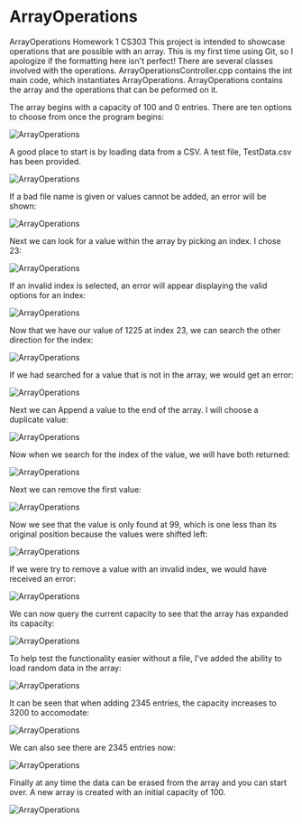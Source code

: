 # ArrayOperations
ArrayOperations Homework 1 CS303
This project is intended to showcase operations that are possible with an array. This is my first time using Git, so I apologize if the formatting here isn't perfect!
There are several classes involved with the operations. ArrayOperationsController.cpp contains the int main code, which instantiates ArrayOperations.
ArrayOperations contains the array and the operations that can be peformed on it.

The array begins with a capacity of 100 and 0 entries.
There are ten options to choose from once the program begins:

![ArrayOperations](../assets/Startup.png?raw=true)

A good place to start is by loading data from a CSV. A test file, TestData.csv has been provided. 

![ArrayOperations](../assets/LoadDataFromCSV.png?raw=true)

If a bad file name is given or values cannot be added, an error will be shown:

![ArrayOperations](../assets/LoadDataFromCSV_failure.png?raw=true)

Next we can look for a value within the array by picking an index. I chose 23:

![ArrayOperations](../assets/GetValueAtIndex_success.png?raw=true)

If an invalid index is selected, an error will appear displaying the valid options for an index:

![ArrayOperations](../assets/GetValueAtIndex_failure.png?raw=true)

Now that we have our value of 1225 at index 23, we can search the other direction for the index:

![ArrayOperations](../assets/GetIndexOfValue_success.png?raw=true)

If we had searched for a value that is not in the array, we would get an error:

![ArrayOperations](../assets/GetIndexOfValue_failure.png?raw=true)

Next we can Append a value to the end of the array. I will choose a duplicate value:

![ArrayOperations](../assets/AppendValue_success.png?raw=true)

Now when we search for the index of the value, we will have both returned:

![ArrayOperations](../assets/GetIndexOfValue_success-MultipleResults.png?raw=true)

Next we can remove the first value:

![ArrayOperations](../assets/RemoveValueByIndex_success.png?raw=true)

Now we see that the value is only found at 99, which is one less than its original position because the values were shifted left:

![ArrayOperations](../assets/GetIndexOfValue_success-AfterRemoval.png?raw=true)

If we were try to remove a value with an invalid index, we would have received an error:

![ArrayOperations](../assets/RemoveValueByIndex_failure.png?raw=true)

We can now query the current capacity to see that the array has expanded its capacity:

![ArrayOperations](../assets/GetCurrentCapacityAfterAppend.png?raw=true)

To help test the functionality easier without a file, I've added the ability to load random data in the array:

![ArrayOperations](../assets/LoadRandomArrayData_success.png?raw=true)

It can be seen that when adding 2345 entries, the capacity increases to 3200 to accomodate:

![ArrayOperations](../assets/GetCurrentCapacityAfterRandomData.png?raw=true)

We can also see there are 2345 entries now:

![ArrayOperations](../assets/GetNumberOfIntegersAfterRandomData.png?raw=true)

Finally at any time the data can be erased from the array and you can start over. A new array is created with an initial capacity of 100.

![ArrayOperations](../assets/ErasedAllData.png?raw=true)



